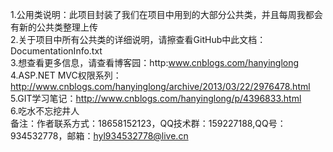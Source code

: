﻿1.公用类说明：此项目封装了我们在项目中用到的大部分公共类，并且每周我都会有新的公共类整理上传<br/>
2.关于项目中所有公共类的详细说明，请擦查看GitHub中此文档：DocumentationInfo.txt<br/>
3.想查看更多信息，请查看博客园：http:www.cnblogs.com/hanyinglong<br/>
4.ASP.NET MVC权限系列：http://www.cnblogs.com/hanyinglong/archive/2013/03/22/2976478.html<br/>
5.GIT学习笔记：http://www.cnblogs.com/hanyinglong/p/4396833.html<br/>
6.吃水不忘挖井人<br/>
备注：作者联系方式：18658152123，QQ技术群：159227188,QQ号：934532778，邮箱：hyl934532778@live.cn
